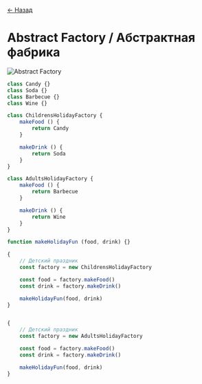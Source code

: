 [← Назад](/README.md "Вернуться на главную страницу")

# Abstract Factory / Абстрактная фабрика

![Abstract Factory](https://hsto.org/getpro/habr/post_images/710/505/d1a/710505d1aff5667c97fcb06215faee31.jpg)

```javascript
class Candy {}
class Soda {}
class Barbecue {}
class Wine {}

class ChildrensHolidayFactory {
	makeFood () {
		return Candy
	}

	makeDrink () {
		return Soda
	}
}

class AdultsHolidayFactory {
	makeFood () {
		return Barbecue
	}

	makeDrink () {
		return Wine
	}
}

function makeHolidayFun (food, drink) {}

{
	// Детский праздник
	const factory = new ChildrensHolidayFactory

	const food = factory.makeFood()
	const drink = factory.makeDrink()

	makeHolidayFun(food, drink)
}


{
	// Детский праздник
	const factory = new AdultsHolidayFactory

	const food = factory.makeFood()
	const drink = factory.makeDrink()

	makeHolidayFun(food, drink)
}
```